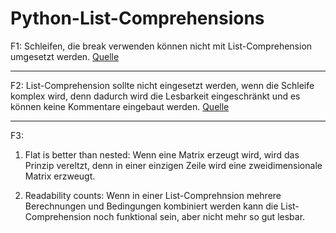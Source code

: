 # Python-List-Comprehensions

F1: Schleifen, die break verwenden können nicht mit List-Comprehension umgesetzt werden. [Quelle](https://switowski.com/blog/for-loop-vs-list-comprehension/)

---

F2: List-Comprehension sollte nicht eingesetzt werden, wenn die Schleife komplex wird, denn dadurch wird die Lesbarkeit eingeschränkt und es können keine Kommentare eingebaut werden. [Quelle](https://switowski.com/blog/for-loop-vs-list-comprehension/)

---

F3:

1. Flat is better than nested: Wenn eine Matrix erzeugt wird, wird das Prinzip vereltzt, denn in einer einzigen Zeile wird eine zweidimensionale Matrix erzweugt.

2. Readability counts: Wenn in einer List-Comprehnsion mehrere Berechnungen und Bedingungen kombiniert werden kann die List-Comprehension noch funktional sein, aber nicht mehr so gut lesbar.
